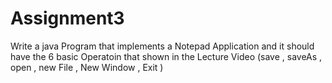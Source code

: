 # Assignment3
Write a java Program that implements a Notepad Application and it should have the 6 basic  Operatoin that shown in the Lecture Video (save , saveAs , open , new File , New Window , Exit ) 

